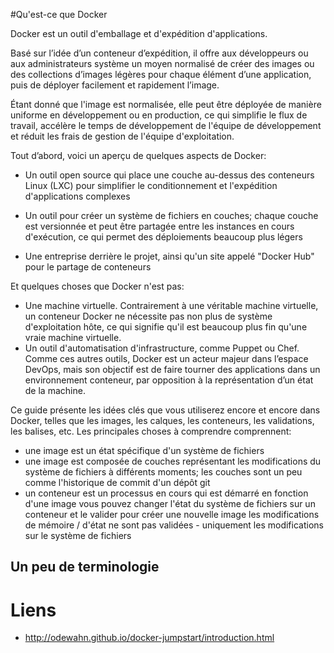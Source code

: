 

#Qu'est-ce que Docker

Docker est un outil d'emballage et d'expédition d'applications. 

Basé sur l’idée d’un conteneur d’expédition, il offre aux développeurs ou aux administrateurs système un moyen normalisé de créer des images ou des collections d’images légères pour chaque élément d’une application, puis de déployer facilement et rapidement l’image. 

Étant donné que l'image est normalisée, elle peut être déployée de manière uniforme en développement ou en production, ce qui simplifie le flux de travail, accélère le temps de développement de l'équipe de développement et réduit les frais de gestion de l'équipe d'exploitation.

Tout d’abord, voici un aperçu de quelques aspects de Docker:

* Un outil open source qui place une couche au-dessus des conteneurs Linux (LXC) pour simplifier le conditionnement et l'expédition d'applications complexes

* Un outil pour créer un système de fichiers en couches; chaque couche est versionnée et peut être partagée entre les instances en cours d'exécution, ce qui permet des déploiements beaucoup plus légers

* Une entreprise derrière le projet, ainsi qu'un site appelé "Docker Hub" pour le partage de conteneurs

Et quelques choses que Docker n'est pas:

* Une machine virtuelle. Contrairement à une véritable machine virtuelle, un conteneur Docker ne nécessite pas non plus de système d'exploitation hôte, ce qui signifie qu'il est beaucoup plus fin qu'une vraie machine virtuelle.
* Un outil d'automatisation d'infrastructure, comme Puppet ou Chef. Comme ces autres outils, Docker est un acteur majeur dans l’espace DevOps, mais son objectif est de faire tourner des applications dans un environnement conteneur, par opposition à la représentation d’un état de la machine.

Ce guide présente les idées clés que vous utiliserez encore et encore dans Docker, telles que les images, les calques, les conteneurs, les validations, les balises, etc. Les principales choses à comprendre comprennent:

* une image est un état spécifique d'un système de fichiers
* une image est composée de couches représentant les modifications du système de fichiers à différents moments; les couches sont un peu comme l'historique de commit d'un dépôt git
* un conteneur est un processus en cours qui est démarré en fonction d'une image vous pouvez changer l'état du système de fichiers sur un conteneur et le valider pour créer une nouvelle image les modifications de mémoire / d'état ne sont pas validées - uniquement les modifications sur le système de fichiers


## Un peu de terminologie

## 


# Liens

* http://odewahn.github.io/docker-jumpstart/introduction.html